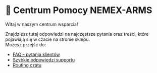 # 👋 Centrum Pomocy NEMEX-ARMS

Witaj w naszym centrum wsparcia!

Znajdziesz tutaj odpowiedzi na najczęstsze pytania oraz treści, które pojawiają się w czacie na stronie sklepu.  
Możesz przejść do:

- [FAQ – pytania klientów](faq/)
- [Szybkie odpowiedzi supportu](canned/)
- [Routing czatu](routing.md)
